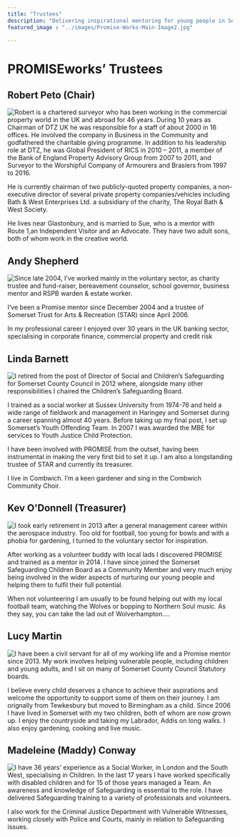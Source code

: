 ```yaml
---
title: "Trustees"
description: "Delivering inspirational mentoring for young people in Somerset"
featured_image : "../images/Promise-Works-Main-Image2.jpg"

---
```

# PROMISEworks’ Trustees

## Robert Peto (Chair)

<img src="../images/Robert-Peto.jpg" style="width:auto; float: left;" class="mr3"/>  


Robert is a chartered surveyor who has been working in the commercial property world in the UK and abroad for 46 years. During 10 years as Chairman of DTZ UK he was responsible for a staff of about 2000 in 16 offices. He involved the company in Business in the Community and godfathered the charitable giving programme. In addition to his leadership role at DTZ, he was Global President of RICS in 2010 – 2011, a member of the Bank of England Property Advisory Group from 2007 to 2011, and Surveyor to the Worshipful Company of Armourers and Brasiers from 1997 to 2016.

He is currently chairman of two publicly-quoted property companies, a non-executive director of several private property companies/vehicles including Bath & West Enterprises Ltd. a subsidiary of the charity, The Royal Bath & West Society.

He lives near Glastonbury, and is married to Sue, who is a mentor with Route 1,an Independent Visitor and an Advocate. They have two adult sons, both of whom work in the creative world.  

## Andy Shepherd
<img src="../images/Andy-Shepherd-300x271.jpg" style="width:auto; float: left;" class="mr3"/>

Since late 2004, I’ve worked mainly in the voluntary sector, as charity trustee and fund-raiser, bereavement counselor, school governor, business mentor and RSPB warden & estate worker.

I’ve been a Promise mentor since December 2004 and a trustee of Somerset Trust for Arts & Recreation (STAR) since April 2006.

In my professional career I enjoyed over 30 years in the UK banking sector, specialising in corporate finance, commercial property and credit risk


## Linda Barnett
<img src="../images/Linda-Barnett-275x300.jpg" style="width:auto; float: left;" class="mr3"/>

I retired from the post of Director of Social and Children’s Safeguarding for Somerset County Council in 2012 where, alongside many other responsibilities I chaired the Children’s Safeguarding Board.

I trained as a social worker at Sussex University from 1974-76 and held a wide range of fieldwork and management in Haringey and Somerset during a career spanning almost 40 years. Before taking up my final post, I set up Somerset’s Youth Offending Team.  In 2007 I was awarded the MBE for services to Youth Justice Child Protection.

I have been involved with PROMISE from the outset, having been instrumental in making the very first bid to set it up. I am also a longstanding trustee of STAR and currently its treasurer.

I live in Combwich.  I’m a keen gardener and sing in the Combwich Community Choir.

## Kev O'Donnell (Treasurer)
<img src="../images/Kev-ODonnell-300x280.jpg" style="width:auto; float: left;" class="mr3"/>

I took early retirement in 2013 after a general management career within the aerospace industry.  Too old for football, too young for bowls  and with a phobia for gardening, I turned to the voluntary sector for inspiration.

After working as a volunteer buddy with local lads I discovered PROMISE and trained as a mentor in 2014.  I have since joined the Somerset Safeguarding Children Board as a Community Member and very much enjoy being involved in the wider aspects of nurturing our young people and helping them  to fulfil their full potential.

When not volunteering I am usually to be found helping out with my local football team, watching the Wolves or bopping to Northern Soul music.  As they say, you can take the lad out of Wolverhampton….

## Lucy Martin
<img src="../images/lucy-martin-295x300.jpg" style="width:auto; float: left;" class="mr3"/>

I have been a civil servant for all of my working life and a Promise mentor since 2013. My work involves helping vulnerable people, including children and young adults, and I sit on many of Somerset County Council Statutory boards.

I believe every child deserves a chance to achieve their aspirations and welcome the opportunity to support some of them on their journey. I am orignally from Tewkesbury but moved to Birmingham as a child. Since 2006 I have lived in Somerset with my two children, both of whom are now grown up. I enjoy the countryside and taking my Labrador, Addis on long walks.  I also enjoy gardening, cooking and live music.

## Madeleine (Maddy) Conway
<img src="../images/Maddy-Conway-300x257.jpg" style="width:auto; float: left;" class="mr3"/>

I have 36 years’ experience as a Social Worker, in London and the South West, specialising in Children. In the last 17 years I have worked specifically with disabled children and for 15 of those years managed a Team. An awareness and knowledge of Safeguarding is essential to the role.  I have delivered Safeguarding training to a variety of professionals and volunteers.

I also work for the Criminal Justice Department with Vulnerable Witnesses, working closely with Police and Courts, mainly in relation to Safeguarding issues.
